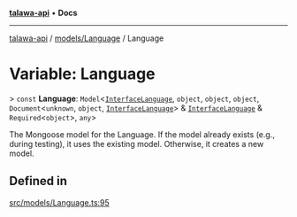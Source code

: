 [**talawa-api**](../../../README.md) • **Docs**

***

[talawa-api](../../../modules.md) / [models/Language](../README.md) / Language

# Variable: Language

\> `const` **Language**: `Model`\<[`InterfaceLanguage`](../interfaces/InterfaceLanguage.md), `object`, `object`, `object`, `Document`\<`unknown`, `object`, [`InterfaceLanguage`](../interfaces/InterfaceLanguage.md)\> & [`InterfaceLanguage`](../interfaces/InterfaceLanguage.md) & `Required`\<`object`\>, `any`\>

The Mongoose model for the Language.
If the model already exists (e.g., during testing), it uses the existing model.
Otherwise, it creates a new model.

## Defined in

[src/models/Language.ts:95](https://github.com/PalisadoesFoundation/talawa-api/blob/f1c816bca43cc03a8c1bd303394e2550a50db017/src/models/Language.ts#L95)
